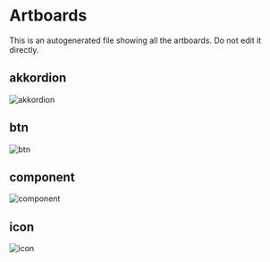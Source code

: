 # Artboards

This is an autogenerated file showing all the artboards. Do not edit it directly.

## akkordion

![akkordion](./.exportedArtboards/er-library/akkordion)


## btn

![btn](./.exportedArtboards/er-library/btn)


## component

![component](./.exportedArtboards/er-library/component)


## icon

![icon](./.exportedArtboards/er-library/icon)

